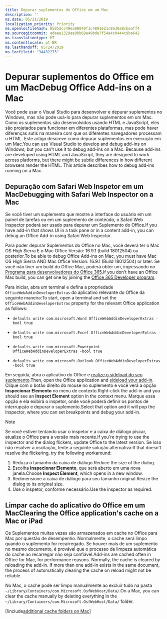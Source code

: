 ```yaml
---
title: Depurar suplementos do Office em um Mac
description: ''
ms.date: 05/21/2019
localization_priority: Priority
ms.openlocfilehash: 0505dcc49ea98040f1c4891621c8e30a8cbeaff4
ms.sourcegitcommit: adaee1329ae9bb69e49bde7f54a4c0444c9ba642
ms.translationtype: HT
ms.contentlocale: pt-BR
ms.lasthandoff: 05/24/2019
ms.locfileid: "34432275"
---
```

# <a name="debug-office-add-ins-on-a-mac"></a><span data-ttu-id="66b9d-102">Depurar suplementos do Office em um Mac</span><span class="sxs-lookup"><span data-stu-id="66b9d-102">Debug Office Add-ins on a Mac</span></span>

<span data-ttu-id="66b9d-p101">Você pode usar o Visual Studio para desenvolver e depurar suplementos no Windows, mas não pode usá-lo para depurar suplementos em um Mac. Como os suplementos são desenvolvidos usando HTML e JavaScript, eles são projetados para funcionar em diferentes plataformas, mas pode haver diferenças sutis na maneira com que os diferentes navegadores processam o HTML. Este artigo descreve como depurar suplementos em execução em um Mac.</span><span class="sxs-lookup"><span data-stu-id="66b9d-p101">You can use Visual Studio to develop and debug add-ins on Windows, but you can't use it to debug add-ins on a Mac. Because add-ins are developed using HTML and JavaScript, they are designed to work across platforms, but there might be subtle differences in how different browsers render the HTML. This article describes how to debug add-ins running on a Mac.</span></span>

## <a name="debugging-with-safari-web-inspector-on-a-mac"></a><span data-ttu-id="66b9d-106">Depuração com Safari Web Inspetor em um Mac</span><span class="sxs-lookup"><span data-stu-id="66b9d-106">Debugging with Safari Web Inspector on a Mac</span></span>

<span data-ttu-id="66b9d-107">Se você tiver um suplemento que mostre a interface do usuário em um painel de tarefas ou em um suplemento de conteúdo, o Safari Web Inspector poderá ser usado para depurar um Suplemento do Office.</span><span class="sxs-lookup"><span data-stu-id="66b9d-107">If you have add-in that shows UI in a task pane or in a content add-in, you can debug an Office Add-in using Safari Web Inspector.</span></span>

<span data-ttu-id="66b9d-108">Para poder depurar Suplementos do Office no Mac, você deverá ter o Mac OS High Sierra E o Mac Office Versão: 16.9.1 (build 18012504) ou posterior.</span><span class="sxs-lookup"><span data-stu-id="66b9d-108">To be able to debug Office Add-ins on Mac, you must have Mac OS High Sierra AND Mac Office Version: 16.9.1 (Build 18012504) or later.</span></span> <span data-ttu-id="66b9d-109">Se você não tiver um build do Office Mac, poderá obter um, ingressando no [Programa para desenvolvedores do Office 365](https://aka.ms/o365devprogram).</span><span class="sxs-lookup"><span data-stu-id="66b9d-109">If you don't have an Office Mac build, you can get one by joining the [Office 365 Developer program](https://aka.ms/o365devprogram).</span></span>

<span data-ttu-id="66b9d-110">Para iniciar, abra um terminal e defina a propriedade `OfficeWebAddinDeveloperExtras` do aplicativo relevante do Office da seguinte maneira:</span><span class="sxs-lookup"><span data-stu-id="66b9d-110">To start, open a terminal and set the `OfficeWebAddinDeveloperExtras` property for the relevant Office application as follows:</span></span>

- `defaults write com.microsoft.Word OfficeWebAddinDeveloperExtras -bool true`

- `defaults write com.microsoft.Excel OfficeWebAddinDeveloperExtras -bool true`

- `defaults write com.microsoft.Powerpoint OfficeWebAddinDeveloperExtras -bool true`

- `defaults write com.microsoft.Outlook OfficeWebAddinDeveloperExtras -bool true`

<span data-ttu-id="66b9d-111">Em seguida, abra o aplicativo do Office e [realize o sideload do seu suplemento](sideload-an-office-add-in-on-ipad-and-mac.md).</span><span class="sxs-lookup"><span data-stu-id="66b9d-111">Then, open the Office application and [sideload your add-in](sideload-an-office-add-in-on-ipad-and-mac.md).</span></span> <span data-ttu-id="66b9d-112">Clique com o botão direito do mouse no suplemento e você verá a opção **Inspecionar Elemento** no menu de contexto.</span><span class="sxs-lookup"><span data-stu-id="66b9d-112">Right-click the add-in and you should see an **Inspect Element** option in the context menu.</span></span> <span data-ttu-id="66b9d-113">Marque essa opção e ela exibirá o inspetor, onde você poderá definir os pontos de interrupção e depurar o suplemento.</span><span class="sxs-lookup"><span data-stu-id="66b9d-113">Select that option and it will pop the Inspector, where you can set breakpoints and debug your add-in.</span></span>

> [!NOTE]
> <span data-ttu-id="66b9d-114">Se você estiver tentando usar o inspetor e a caixa de diálogo piscar, atualize o Office para a versão mais recente.</span><span class="sxs-lookup"><span data-stu-id="66b9d-114">If you're trying to use the inspector and the dialog flickers, update Office to the latest version.</span></span> <span data-ttu-id="66b9d-115">Se isso não resolver a oscilação, tente a seguinte solução alternativa:</span><span class="sxs-lookup"><span data-stu-id="66b9d-115">If that doesn't resolve the flickering, try the following workaround:</span></span>
> 1. <span data-ttu-id="66b9d-116">Reduza o tamanho da caixa de diálogo.</span><span class="sxs-lookup"><span data-stu-id="66b9d-116">Reduce the size of the dialog.</span></span>
> 2. <span data-ttu-id="66b9d-117">Escolha **Inspecionar Elemento**, que será aberto em uma nova janela.</span><span class="sxs-lookup"><span data-stu-id="66b9d-117">Choose **Inspect Element**, which opens in a new window.</span></span>
> 3. <span data-ttu-id="66b9d-118">Redimensione a caixa de diálogo para seu tamanho original.</span><span class="sxs-lookup"><span data-stu-id="66b9d-118">Resize the dialog to its original size.</span></span>
> 4. <span data-ttu-id="66b9d-119">Use o inspetor, conforme necessário.</span><span class="sxs-lookup"><span data-stu-id="66b9d-119">Use the inspector as required.</span></span>

## <a name="clearing-the-office-applications-cache-on-a-mac"></a><span data-ttu-id="66b9d-120">Limpar cache do aplicativo do Office em um Mac</span><span class="sxs-lookup"><span data-stu-id="66b9d-120">Clearing the Office application's cache on a Mac or iPad</span></span>

<span data-ttu-id="66b9d-p105">Os Suplementos muitas vezes são armazenados em cache no Office para Mac por questão de desempenho. Normalmente, o cache será limpo quando o suplemento for recarregado. Se houver mais de um suplemento no mesmo documento, é provável que o processo de limpeza automática do cache ao recarregar não seja confiável.</span><span class="sxs-lookup"><span data-stu-id="66b9d-p105">Add-ins are cached often in Office for Mac, for performance reasons. Normally, the cache is cleared by reloading the add-in. If  more than one add-in exists in the same document, the process of automatically clearing the cache on reload might not be reliable.</span></span>

<span data-ttu-id="66b9d-124">No Mac, o cache pode ser limpo manualmente ao excluir tudo na pasta `~/Library/Containers/com.Microsoft.OsfWebHost/Data/`.</span><span class="sxs-lookup"><span data-stu-id="66b9d-124">On a Mac, you can clear the cache manually by deleting everything in the `~/Library/Containers/com.Microsoft.OsfWebHost/Data/` folder.</span></span> 

[!include[additional cache folders on Mac](../includes/mac-cache-folders.md)]
